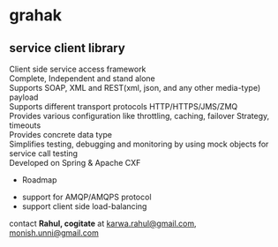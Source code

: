 grahak
======

<h2>service client library</h2>


 Client side service access framework <br/>
 Complete, Independent and stand alone <br/>
 Supports SOAP, XML and REST(xml, json, and any other media-type) payload <br/>
 Supports different transport protocols HTTP/HTTPS/JMS/ZMQ <br/>
 Provides various configuration like throttling, caching, failover Strategy, timeouts<br/>
 Provides concrete data type <br/>
 Simplifies testing, debugging and monitoring by using mock objects for service call testing <br/>
 Developed on Spring & Apache CXF <br/>

* Roadmap
 - support for AMQP/AMQPS protocol
 - support client side load-balancing


contact <b>Rahul, cogitate</b> at karwa.rahul@gmail.com, monish.unni@gmail.com

